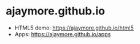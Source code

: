 ajaymore.github.io
==================

- HTML5 demo: https://ajaymore.github.io/html5
- Apps: https://ajaymore.github.io/apps